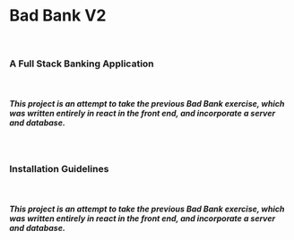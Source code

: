 <h1> Bad Bank V2</h1> <br>
<h3> A Full Stack Banking Application</h3><br>
<h5> This project is an attempt to take the previous Bad Bank exercise, which was written entirely in react in the front end, and incorporate a server and database.  <h5><br>
 <h3>Installation Guidelines</h3><br>
  <h5> This project is an attempt to take the previous Bad Bank exercise, which was written entirely in react in the front end, and incorporate a server and database.  <h5><br>
